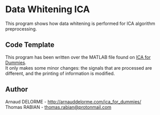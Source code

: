 # Data Whitening ICA
This program shows how data whitening is performed for ICA algorithm preprocessing.

## Code Template
This program has been written over the MATLAB file found on [ICA for Dummies](http://arnauddelorme.com/ica_for_dummies/).  
It only makes some minor changes: the signals that are processed are different, and the printing of information is modified.

## Author

Arnaud DELORME - http://arnauddelorme.com/ica_for_dummies/ \
Thomas RABIAN - thomas.rabian@protonmail.com
